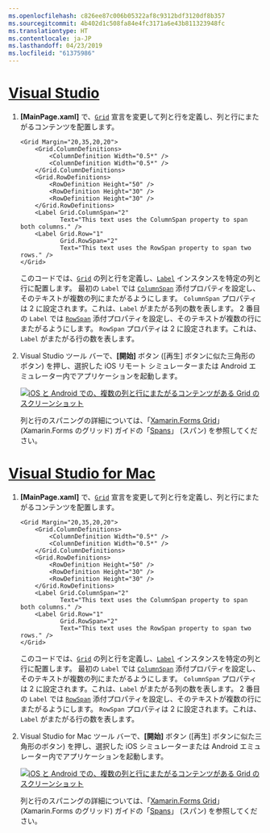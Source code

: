 ```yaml
---
ms.openlocfilehash: c826ee87c006b05322af8c9312bdf3120df8b357
ms.sourcegitcommit: 4b402d1c508fa84e4fc3171a6e43b811323948fc
ms.translationtype: HT
ms.contentlocale: ja-JP
ms.lasthandoff: 04/23/2019
ms.locfileid: "61375986"
---
```

# <a name="visual-studiotabvswin"></a>[Visual Studio](#tab/vswin)

1. **[MainPage.xaml]** で、[`Grid`](xref:Xamarin.Forms.Grid) 宣言を変更して列と行を定義し、列と行にまたがるコンテンツを配置します。

    ```xaml
    <Grid Margin="20,35,20,20">
        <Grid.ColumnDefinitions>
            <ColumnDefinition Width="0.5*" />
            <ColumnDefinition Width="0.5*" />
        </Grid.ColumnDefinitions>
        <Grid.RowDefinitions>
            <RowDefinition Height="50" />
            <RowDefinition Height="30" />
            <RowDefinition Height="30" />
        </Grid.RowDefinitions>
        <Label Grid.ColumnSpan="2"
               Text="This text uses the ColumnSpan property to span both columns." />
        <Label Grid.Row="1"
               Grid.RowSpan="2"
               Text="This text uses the RowSpan property to span two rows." />
    </Grid>
    ```

    このコードでは、[`Grid`](xref:Xamarin.Forms.Grid) の列と行を定義し、[`Label`](xref:Xamarin.Forms.Label) インスタンスを特定の列と行に配置します。 最初の `Label` では [`ColumnSpan`](xref:Xamarin.Forms.Grid.ColumnSpanProperty) 添付プロパティを設定し、そのテキストが複数の列にまたがるようにします。 `ColumnSpan` プロパティは 2 に設定されます。これは、`Label` がまたがる列の数を表します。 2 番目の `Label` では [`RowSpan`](xref:Xamarin.Forms.Grid.RowSpanProperty) 添付プロパティを設定し、そのテキストが複数の行にまたがるようにします。 `RowSpan` プロパティは 2 に設定されます。これは、`Label` がまたがる行の数を表します。

1. Visual Studio ツール バーで、**[開始]** ボタン ([再生] ボタンに似た三角形のボタン) を押し、選択した iOS リモート シミュレーターまたは Android エミュレーター内でアプリケーションを起動します。

    [![iOS と Android での、複数の列と行にまたがるコンテンツがある Grid のスクリーンショット](../images/span-columns-rows.png "列と行にまたがるコンテンツがある Grid")](../images/span-columns-rows-large.png#lightbox "列と行にまたがるコンテンツがある Grid")

    列と行のスパニングの詳細については、「[Xamarin.Forms Grid](~/xamarin-forms/user-interface/layouts/grid.md)」 (Xamarin.Forms のグリッド) ガイドの「[Spans](~/xamarin-forms/user-interface/layouts/grid.md#spans)」 (スパン) を参照してください。

# <a name="visual-studio-for-mactabvsmac"></a>[Visual Studio for Mac](#tab/vsmac)

1. **[MainPage.xaml]** で、[`Grid`](xref:Xamarin.Forms.Grid) 宣言を変更して列と行を定義し、列と行にまたがるコンテンツを配置します。

    ```xaml
    <Grid Margin="20,35,20,20">
        <Grid.ColumnDefinitions>
            <ColumnDefinition Width="0.5*" />
            <ColumnDefinition Width="0.5*" />
        </Grid.ColumnDefinitions>
        <Grid.RowDefinitions>
            <RowDefinition Height="50" />
            <RowDefinition Height="30" />
            <RowDefinition Height="30" />
        </Grid.RowDefinitions>
        <Label Grid.ColumnSpan="2"
               Text="This text uses the ColumnSpan property to span both columns." />
        <Label Grid.Row="1"
               Grid.RowSpan="2"
               Text="This text uses the RowSpan property to span two rows." />
    </Grid>
    ```

    このコードでは、[`Grid`](xref:Xamarin.Forms.Grid) の列と行を定義し、[`Label`](xref:Xamarin.Forms.Label) インスタンスを特定の列と行に配置します。 最初の `Label` では [`ColumnSpan`](xref:Xamarin.Forms.Grid.ColumnSpanProperty) 添付プロパティを設定し、そのテキストが複数の列にまたがるようにします。 `ColumnSpan` プロパティは 2 に設定されます。これは、`Label` がまたがる列の数を表します。 2 番目の `Label` では [`RowSpan`](xref:Xamarin.Forms.Grid.RowSpanProperty) 添付プロパティを設定し、そのテキストが複数の行にまたがるようにします。 `RowSpan` プロパティは 2 に設定されます。これは、`Label` がまたがる行の数を表します。

1. Visual Studio for Mac ツール バーで、**[開始]** ボタン ([再生] ボタンに似た三角形のボタン) を押し、選択した iOS シミュレーターまたは Android エミュレーター内でアプリケーションを起動します。

    [![iOS と Android での、複数の列と行にまたがるコンテンツがある Grid のスクリーンショット](../images/span-columns-rows.png "列と行にまたがるコンテンツがある Grid")](../images/span-columns-rows-large.png#lightbox "列と行にまたがるコンテンツがある Grid")

    列と行のスパニングの詳細については、「[Xamarin.Forms Grid](~/xamarin-forms/user-interface/layouts/grid.md)」 (Xamarin.Forms のグリッド) ガイドの「[Spans](~/xamarin-forms/user-interface/layouts/grid.md#spans)」 (スパン) を参照してください。
